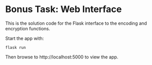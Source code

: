 # Bonus Task: Web Interface

This is the solution code for the Flask interface to the encoding and encryption
functions. 

Start the app with:

```shell
flask run
```

Then browse to http://localhost:5000 to view the app.
